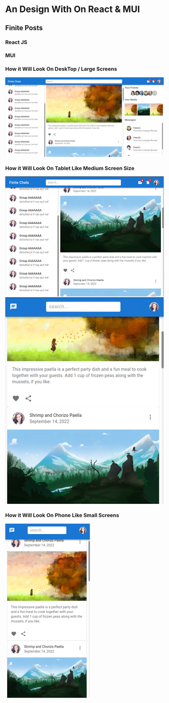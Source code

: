 # An Design With On React & MUI

## Finite Posts 

### React JS
### MUI

### How it Will Look On DeskTop / Large Screens
![View on DeskTop](public/ss-dtop.png)

### How it Will Look On Tablet Like Medium Screen Size
![View on Tab](public/ss-lt.png)
![View on Tob](public/ss-pt.png)

### How it Will Look On Phone Like Small Screens
![View on Phone](public/ss-sp.png)
